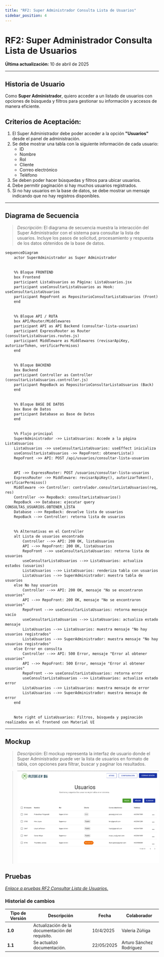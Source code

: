 ```yaml
---
title: "RF2: Super Administrador Consulta Lista de Usuarios"
sidebar_position: 4
---
```


# RF2: Super Administrador Consulta Lista de Usuarios

**Última actualización:** 10 de abril de 2025

---

## Historia de Usuario

Como **Super Administrador**, quiero acceder a un listado de usuarios con opciones de búsqueda y filtros para gestionar su información y accesos de manera eficiente.

## **Criterios de Aceptación:**

1. El Super Administrador debe poder acceder a la opción **"Usuarios"** desde el panel de administración.
2. Se debe mostrar una tabla con la siguiente información de cada usuario:
   - ID
   - Nombre
   - Rol
   - Cliente
   - Correo electrónico
   - Teléfono
3. Se deben poder hacer búsquedas y filtros para ubicar usuarios.
4. Debe permitir paginación si hay muchos usuarios registrados.
5. Si no hay usuarios en la base de datos, se debe mostrar un mensaje indicando que no hay registros disponibles.

---

## **Diagrama de Secuencia**

> _Descripción_: El diagrama de secuencia muestra la interacción del Super Administrador con el sistema para consultar la lista de usuarios. Incluye los pasos de solicitud, procesamiento y respuesta de los datos obtenidos de la base de datos.

```mermaid
sequenceDiagram
    actor SuperAdministrador as Super Administrador


    %% Bloque FRONTEND
    box Frontend
    participant ListaUsuarios as Página: ListaUsuarios.jsx
    participant useConsultarListaUsuarios as Hook: useConsultarListaUsuarios
    participant RepoFront as RepositorioConsultarListaUsuarios (Front)
    end


    %% Bloque API / RUTA
    box API/Router/Middlewares
    participant API as API Backend (consultar-lista-usuarios)
    participant ExpressRouter as Router (consultarListaUsuarios.routes.js)
    participant Middleware as Middlewares (revisarApiKey, autorizarToken, verificarPermisos)
    end


    %% Bloque BACKEND
    box Backend
    participant Controller as Controller (consultarListaUsuarios.controller.js)
    participant RepoBack as RepositorioConsultarListaUsuarios (Back)
    end


    %% Bloque BASE DE DATOS
    box Base de Datos
    participant Database as Base de Datos
    end


    %% Flujo principal
    SuperAdministrador ->> ListaUsuarios: Accede a la página ListaUsuarios
    ListaUsuarios ->> useConsultarListaUsuarios: useEffect inicializa
    useConsultarListaUsuarios ->> RepoFront: obtenerLista()
    RepoFront ->> API: POST /api/usuarios/consultar-lista-usuarios


    API ->> ExpressRouter: POST /usuarios/consultar-lista-usuarios
    ExpressRouter ->> Middleware: revisarApiKey(), autorizarToken(), verificarPermisos()
    Middleware ->> Controller: controlador.consultarListaUsuarios(req, res)
    Controller ->> RepoBack: consultarListaUsuarios()
    RepoBack ->> Database: ejecutar query CONSULTAS_USUARIOS.OBTENER_LISTA
    Database -->> RepoBack: devuelve lista de usuarios
    RepoBack -->> Controller: retorna lista de usuarios


    %% Alternativas en el Controller
    alt Lista de usuarios encontrada
        Controller -->> API: 200 OK, listaUsuarios
        API -->> RepoFront: 200 OK, listaUsuarios
        RepoFront -->> useConsultarListaUsuarios: retorna lista de usuarios
        useConsultarListaUsuarios -->> ListaUsuarios: actualiza estados (usuarios)
        ListaUsuarios -->> ListaUsuarios: renderiza tabla con usuarios
        ListaUsuarios -->> SuperAdministrador: muestra tabla de usuarios
    else No hay usuarios
        Controller -->> API: 200 OK, mensaje "No se encontraron usuarios"
        API -->> RepoFront: 200 OK, mensaje "No se encontraron usuarios"
        RepoFront -->> useConsultarListaUsuarios: retorna mensaje vacío
        useConsultarListaUsuarios -->> ListaUsuarios: actualiza estado mensaje
        ListaUsuarios -->> ListaUsuarios: muestra mensaje "No hay usuarios registrados"
        ListaUsuarios -->> SuperAdministrador: muestra mensaje "No hay usuarios registrados"
    else Error en consulta
        Controller -->> API: 500 Error, mensaje "Error al obtener usuarios"
        API -->> RepoFront: 500 Error, mensaje "Error al obtener usuarios"
        RepoFront -->> useConsultarListaUsuarios: retorna error
        useConsultarListaUsuarios -->> ListaUsuarios: actualiza estado error
        ListaUsuarios -->> ListaUsuarios: muestra mensaje de error
        ListaUsuarios -->> SuperAdministrador: muestra mensaje de error
    end


    Note right of ListaUsuarios: Filtros, búsqueda y paginación realizados en el frontend con Material UI
```

---

## **Mockup**

> _Descripción_: El mockup representa la interfaz de usuario donde el Super Administrador puede ver la lista de usuarios en formato de tabla, con opciones para filtrar, buscar y paginar los resultados.

> ![Interfaz de consultar lista de usuarios](imagenes/RF2.PNG)

## **Pruebas**

_<u>[Enlace a pruebas RF2 Consultar Lista de Usuarios.](https://docs.google.com/spreadsheets/d/1NLGwGrGA5PVOEzLaqxa8Ts1D_Ng3QzzqNKWJYUzxD-M/edit?gid=1685718554#gid=1685718554)</u>_

### Historial de cambios

| **Tipo de Versión** | **Descripción**                                  | **Fecha** | **Colaborador** |
| ------------------- | ------------------------------------------------ | --------- | --------------- |
| **1.0**             | Actualización de la documentación del requisito. | 10/4/2025 | Valeria Zúñiga  |
| **1.1**             | Se actualizó documentación. | 22/05/2025 | Arturo Sánchez Rodríguez |

